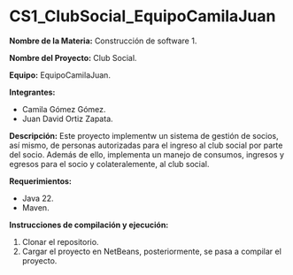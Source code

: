 # CS1_ClubSocial_EquipoCamilaJuan
**Nombre de la Materia:** Construcción de software 1.

**Nombre del Proyecto:** Club Social.

**Equipo:** EquipoCamilaJuan.

**Integrantes:**
* Camila Gómez Gómez.
* Juan David Ortiz Zapata.
  
**Descripción:**
Este proyecto implementw un sistema de gestión de socios, así mismo, de personas autorizadas para el ingreso al club social por parte del socio. Además de ello, implementa un manejo de consumos, ingresos y egresos para el socio y colateralemente, al club social.

**Requerimientos:**
* Java 22.
* Maven.
  
**Instrucciones de compilación y ejecución:**
1. Clonar el repositorio.
2. Cargar el proyecto en NetBeans, posteriormente, se pasa a compilar el proyecto.
